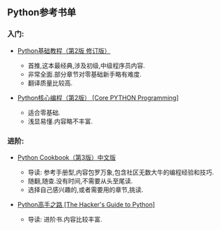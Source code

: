 

## Python参考书单



### 入门:

- [Python基础教程（第2版 修订版）](http://item.jd.com/11461683.html)
    - 首推,这本最经典,涉及初级,中级程序员内容.
    - 非常全面.部分章节对零基础新手略有难度.
    - 翻译质量比较高.
   
   
- [Python核心编程（第2版） [Core PYTHON Programming]](http://item.jd.com/10062788.html)
    - 适合零基础.
    - 浅显易懂.内容略不丰富.

### 进阶:

- [Python Cookbook（第3版）中文版](http://item.jd.com/11681561.html)
    - 导读: 参考手册型,内容包罗万象,包含社区无数大牛的编程经验和技巧.
    - 随翻,随查.没有时间,不需要从头至尾读.
    - 选择自己感兴趣的,或者需要用的章节,挑读.

- [Python高手之路 [The Hacker's Guide to Python]](http://item.jd.com/11685556.html)
    - 导读: 进阶书.内容比较丰富.
